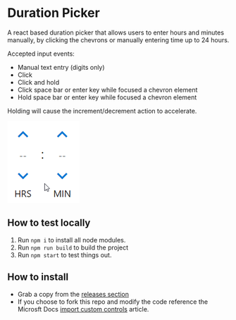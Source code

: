 # Duration Picker
A react based duration picker that allows users to enter hours and minutes manually, by clicking the chevrons or manually entering time up to 24 hours.

Accepted input events:
 - Manual text entry (digits only)
 - Click
 - Click and hold
 - Click space bar or enter key while focused a chevron element
 - Hold space bar or enter key while focused a chevron element
 
 Holding will cause the increment/decrement action to accelerate. 

![Duration Picker Control](./durationPicker/img/DurationPicker.gif)

## How to test locally
1. Run `npm i` to install all node modules.
2. Run `npm run build` to build the project
3. Run `npm start` to test things out.

## How to install
 - Grab a copy from the [releases section](https://github.com/paulbreuler/PCF-Controls/releases)
 - If you choose to fork this repo and modify the code reference the Microsft Docs [import custom controls](https://docs.microsoft.com/en-us/powerapps/developer/component-framework/import-custom-controls) article.
